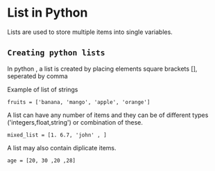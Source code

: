 # List in Python

Lists are used to store multiple items into single variables.

## `Creating python lists`


In python , a list is created by placing elements square brackets [], seperated by comma

Example of list of strings

`fruits = ['banana, 'mango', 'apple', 'orange']`

A list can have any number of items and they can be of different types ('integers,float,string') or combination of these.

`mixed_list = [1. 6.7, 'john' , ]`

A list may also contain diplicate items.

`age = [20, 30 ,20 ,28]`
